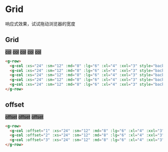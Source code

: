 # Grid

响应式效果，试试拖动浏览器的宽度

## Grid

<script setup>
import { GCol } from '../../src/components/col'
import { GRow } from '../../src/components/row'
</script>

<g-row>
  <g-col :xs="24" :sm="12" :md="8" :lg="6" :xl="4" :xxl="3" style="background: gray">col</g-col>
  <g-col :xs="24" :sm="12" :md="8" :lg="6" :xl="4" :xxl="3" style="background: gray">col</g-col>
  <g-col :xs="24" :sm="12" :md="8" :lg="6" :xl="4" :xxl="3" style="background: gray">col</g-col>
  <g-col :xs="24" :sm="12" :md="8" :lg="6" :xl="4" :xxl="3" style="background: gray">col</g-col>
  <g-col :xs="24" :sm="12" :md="8" :lg="6" :xl="4" :xxl="3" style="background: gray">col</g-col>
</g-row>

```html
<g-row>
  <g-col :xs="24" :sm="12" :md="8" :lg="6" :xl="4" :xxl="3" style="background: gray">col</g-col>
  <g-col :xs="24" :sm="12" :md="8" :lg="6" :xl="4" :xxl="3" style="background: gray">col</g-col>
  <g-col :xs="24" :sm="12" :md="8" :lg="6" :xl="4" :xxl="3" style="background: gray">col</g-col>
  <g-col :xs="24" :sm="12" :md="8" :lg="6" :xl="4" :xxl="3" style="background: gray">col</g-col>
  <g-col :xs="24" :sm="12" :md="8" :lg="6" :xl="4" :xxl="3" style="background: gray">col</g-col>
</g-row>
```

## offset

<g-row>
  <g-col :offset="1" :xs="24" :sm="12" :md="8" :lg="6" :xl="4" :xxl="3" style="background: gray">offset</g-col>
  <g-col :offset="2" :xs="24" :sm="12" :md="8" :lg="6" :xl="4" :xxl="3" style="background: gray">offset</g-col>
  <g-col :offset="3" :xs="24" :sm="12" :md="8" :lg="6" :xl="4" :xxl="3" style="background: gray">offset</g-col>
</g-row>

```html
<g-row>
  <g-col :offset="1" :xs="24" :sm="12" :md="8" :lg="6" :xl="4" :xxl="3" style="background: gray">offset</g-col>
  <g-col :offset="2" :xs="24" :sm="12" :md="8" :lg="6" :xl="4" :xxl="3" style="background: gray">offset</g-col>
  <g-col :offset="3" :xs="24" :sm="12" :md="8" :lg="6" :xl="4" :xxl="3" style="background: gray">offset</g-col>
</g-row>
```
